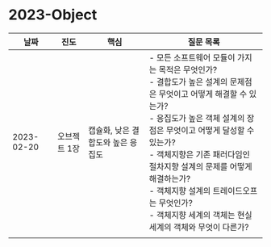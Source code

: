 # 2023-Object
| 날짜   | 진도   | 핵심                  | 질문 목록                                                                                                                                                                                                                |
|------|------|---------------------|----------------------------------------------------------------------------------------------------------------------------------------------------------------------------------------------------------------------|
| 2023-02-20 | 오브젝트 1장 | 캡슐화, 낮은 결합도와 높은 응집도 | - 모든 소프트웨어 모듈이 가지는 목적은 무엇인가?<br> - 결합도가 높은 설계의 문제점은 무엇이고 어떻게 해결할 수 있는가?<br> - 응집도가 높은 객체 설계의 장점은 무엇이고 어떻게 달성할 수 있는가?<br> - 객체지향은 기존 패러다임인 절차지향 설계의 문제를 어떻게 해결하는가?<br> - 객체지향 설계의 트레이드오프는 무엇인가?<br> - 객체지향 세계의 객체는 현실세계의 객체와 무엇이 다른가? |
| | | | |